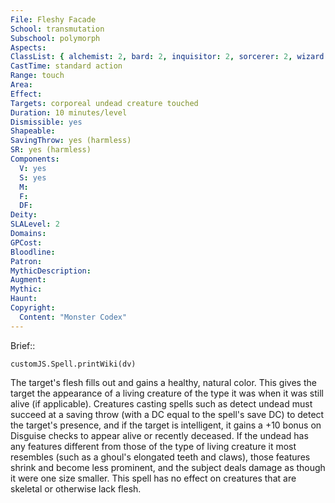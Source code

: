 ```yaml
---
File: Fleshy Facade
School: transmutation
Subschool: polymorph
Aspects: 
ClassList: { alchemist: 2, bard: 2, inquisitor: 2, sorcerer: 2, wizard: 2, witch: 2, psychic: 2 }
CastTime: standard action
Range: touch
Area: 
Effect: 
Targets: corporeal undead creature touched
Duration: 10 minutes/level
Dismissible: yes
Shapeable: 
SavingThrow: yes (harmless)
SR: yes (harmless)
Components:
  V: yes
  S: yes
  M: 
  F: 
  DF: 
Deity: 
SLALevel: 2
Domains: 
GPCost: 
Bloodline: 
Patron: 
MythicDescription: 
Augment: 
Mythic: 
Haunt: 
Copyright:
  Content: "Monster Codex"
---
```

Brief:: 

```dataviewjs
customJS.Spell.printWiki(dv)
```

The target's flesh fills out and gains a healthy, natural color. This gives the target the appearance of a living creature of the type it was when it was still alive (if applicable). Creatures casting spells such as detect undead must succeed at a saving throw (with a DC equal to the spell's save DC) to detect the target's presence, and if the target is intelligent, it gains a +10 bonus on Disguise checks to appear alive or recently deceased. If the undead has any features different from those of the type of living creature it most resembles (such as a ghoul's elongated teeth and claws), those features shrink and become less prominent, and the subject deals damage as though it were one size smaller. This spell has no effect on creatures that are skeletal or otherwise lack flesh.
